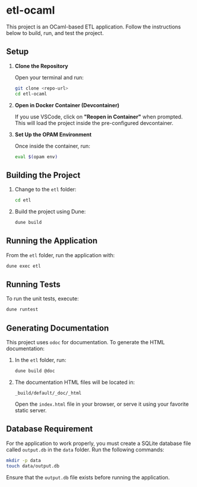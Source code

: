 # etl-ocaml

This project is an OCaml-based ETL application. Follow the instructions below to build, run, and test the project.

## Setup

1. **Clone the Repository**

   Open your terminal and run:

   ```sh
   git clone <repo-url>
   cd etl-ocaml
   ```

2. **Open in Docker Container (Devcontainer)**

   If you use VSCode, click on **"Reopen in Container"** when prompted. This will load the project inside the pre-configured devcontainer.

3. **Set Up the OPAM Environment**

   Once inside the container, run:

   ```sh
   eval $(opam env)
   ```

## Building the Project

1. Change to the `etl` folder:

   ```sh
   cd etl
   ```

2. Build the project using Dune:

   ```sh
   dune build
   ```

## Running the Application

From the `etl` folder, run the application with:

```sh
dune exec etl
```

## Running Tests

To run the unit tests, execute:

```sh
dune runtest
```

## Generating Documentation

This project uses `odoc` for documentation. To generate the HTML documentation:

1. In the `etl` folder, run:

   ```sh
   dune build @doc
   ```

2. The documentation HTML files will be located in:

   ```
   _build/default/_doc/_html
   ```

   Open the `index.html` file in your browser, or serve it using your favorite static server.

## Database Requirement

For the application to work properly, you must create a SQLite database file called `output.db` in the `data` folder. Run the following commands:

```sh
mkdir -p data
touch data/output.db
```

Ensure that the `output.db` file exists before running the application.